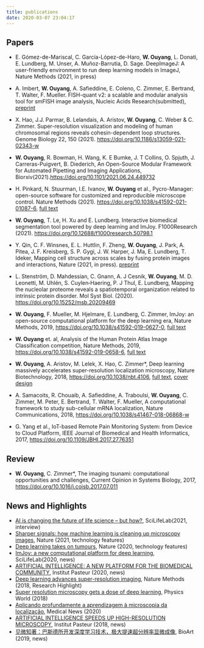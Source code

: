 ```yaml
---
title: publications
date: 2020-03-07 23:04:17
---
```

## Papers
<!-- * **W. Ouyang**, Emma Lundberg, ImageJ.JS: ImageJ running in the browser, https://ij.imjoy.io/ (2021) -->
<!-- * J. Bai<sup>#</sup>, **W. Ouyang<sup>#*</sup>**, M. Singh, C. Leterrier, P. Barthelemy, S. Holden, T. Klein, M. Sauer, P. Kanchanawong, N. Bourg, M. Cohen, B. Lelandais, C. Zimmer<sup>*</sup>, ShareLoc – an open platform for sharing localization microscopy data (2021) -->
<!-- * M.R. King, K.M. Ruff, X. Zeng, A.E. Posey, W. Ouyang, E. Lundberg, R.V. Pappu. Nucleolar cores are scaffolded by proteins with lysine and acid-rich disordered regions that drive phase separation. In preparation. -->
* E. Gómez-de-Mariscal, C. García-López-de-Haro, **W. Ouyang**, L. Donati, E. Lundberg, M. Unser, A. Muñoz-Barrutia, D. Sage. DeepImageJ: A user-friendly environment to run deep learning models in ImageJ, Nature Methods (2021, in press)
* A. Imbert, **W. Ouyang**,  A. Safieddine, E. Coleno, C. Zimmer, E. Bertrand, T. Walter, F. Mueller. FISH-quant v2: a scalable and modular analysis tool for smFISH image analysis, Nucleic Acids Research(submitted), [preprint](https://www.biorxiv.org/content/10.1101/2021.07.20.453024v1)
* X. Hao, J.J. Parmar, B. Lelandais, A. Aristov, **W. Ouyang**, C. Weber & C. Zimmer. Super-resolution visualization and modeling of human chromosomal regions reveals cohesin-dependent loop structures. Genome Biology 22, 150 (2021). https://doi.org/10.1186/s13059-021-02343-w
* **W. Ouyang**, R. Bowman, H. Wang, K. E Bumke, J. T Collins, O. Spjuth, J. Carreras-Puigvert, B. Diederich, An Open-Source Modular Framework for Automated Pipetting and Imaging Applications, Biorxiv(2021).https://doi.org/10.1101/2021.06.24.449732
* H. Pinkard, N. Stuurman, I.E. Ivanov, **W. Ouyang** et al., Pycro-Manager: open-source software for customized and reproducible microscope control. Nature Methods (2021). https://doi.org/10.1038/s41592-021-01087-6, [full text](https://rdcu.be/cghwk)
* **W. Ouyang**, T. Le, H. Xu and E. Lundberg. Interactive biomedical segmentation tool powered by deep learning and ImJoy. F1000Research (2021). https://doi.org/10.12688/f1000research.50798.1
* Y. Qin, C. F. Winsnes, E. L. Huttlin, F. Zheng, **W. Ouyang**, J. Park, A. Pitea, J. F. Kreisberg, S. P. Gygi, J. W. Harper, J. Ma, E. Lundberg, T. Ideker, Mapping cell structure across scales by fusing protein images and interactions, Nature (2021, in press). [preprint](https://doi.org/10.1101/2020.06.21.163709)
* L. Stenström, D. Mahdessian, C. Gnann, A. J Cesnik, **W. Ouyang**, M. D. Leonetti, M. Uhlén, S. Cuylen‐Haering, P. J Thul, E. Lundberg, Mapping the nucleolar proteome reveals a spatiotemporal organization related to intrinsic protein disorder. Mol Syst Biol. (2020). https://doi.org/10.15252/msb.20209469
* **W. Ouyang**, F. Mueller, M. Hjelmare, E. Lundberg, C. Zimmer, ImJoy: an open-source computational platform for the deep learning era, Nature Methods, 2019, https://doi.org/10.1038/s41592-019-0627-0, [full text](https://rdcu.be/bYbGO)
* **W. Ouyang** et. al, Analysis of the Human Protein Atlas Image Classification competition, Nature Methods, 2019, https://doi.org/10.1038/s41592-019-0658-6, [full text](https://www.nature.com/articles/s41592-019-0658-6)
* **W. Ouyang**, A. Aristov, M. Lelek, X. Hao, C. Zimmer*, Deep learning massively accelerates super-resolution localization microscopy, Nature Biotechnology, 2018, https://doi.org/10.1038/nbt.4106, [full text](https://rdcu.be/LGtc), [cover design](https://www.nature.com/nbt/volumes/36/issues/5)
* A. Samacoits, R. Chouaib, A. Safieddine, A. Traboulsi, **W. Ouyang**, C. Zimmer, M. Peter, E. Bertrand, T. Walter, F. Mueller, A computational framework to study sub-cellular mRNA localization, Nature Communications, 2018, https://doi.org/10.1038/s41467-018-06868-w

* G. Yang et al., IoT-based Remote Pain Monitoring System: from Device to Cloud Platform, IEEE Journal of Biomedical and Health Informatics, 2017, https://doi.org/10.1109/JBHI.2017.2776351

## Review
 * **W. Ouyang**, C. Zimmer*, The imaging tsunami: computational opportunities and challenges, Current Opinion in Systems Biology, 2017, https://doi.org/10.1016/j.coisb.2017.07.011

## News and Highlights
 * [AI is changing the future of life science – but how?](https://www.scilifelab.se/news/ai-is-changing-the-future-of-life-science-but-how/), SciLifeLab(2021, interview)
 * [Sharper signals: how machine learning is cleaning up microscopy images](https://www.nature.com/articles/d41586-021-00023-0), Nature (2021, technology features)
 * [Deep learning takes on tumours](https://www.nature.com/articles/d41586-020-01128-8), Nature (2020, technology features)
 * [ImJoy: a new computational platform for deep learning](https://www.scilifelab.se/news/imjoy-a-new-computational-platform-for-deep-learning/), SciLifeLab(2020, news)
 * [ARTIFICIAL INTELLIGENCE: A NEW PLATFORM FOR THE BIOMEDICAL COMMUNITY](https://www.pasteur.fr/en/research-journal/news/artificial-intelligence-new-platform-biomedical-community), Institut Pasteur (2020, news)
 * [Deep learning advances super-resolution imaging](https://www.nature.com/articles/s41592-018-0028-9), Nature Methods (2018, Research Highlight)
 * [Super resolution microscopy gets a dose of deep learning](https://physicsworld.com/a/super-resolution-microscopy-gets-a-dose-of-deep-learning/), Physics World (2018)
 * [Aplicando profundamente a aprendizagem à microscopia da localização](https://www.news-medical.net/life-sciences/Applying-Deep-Learning-to-Localization-Microscopy-(Portuguese).aspx), Medical News (2020)
 * [ARTIFICIAL INTELLIGENCE SPEEDS UP HIGH-RESOLUTION MICROSCOPY](https://www.inception-program.fr/en/news/artificial-intelligence-speeds-high-resolution-microscopy), Institut Pasteur (2018, news)
 * [见微知著：巴斯德所开发深度学习技术，极大提速超分辨率显微成像](https://ibook.antpedia.com/x/288405.html), BioArt (2019, news)